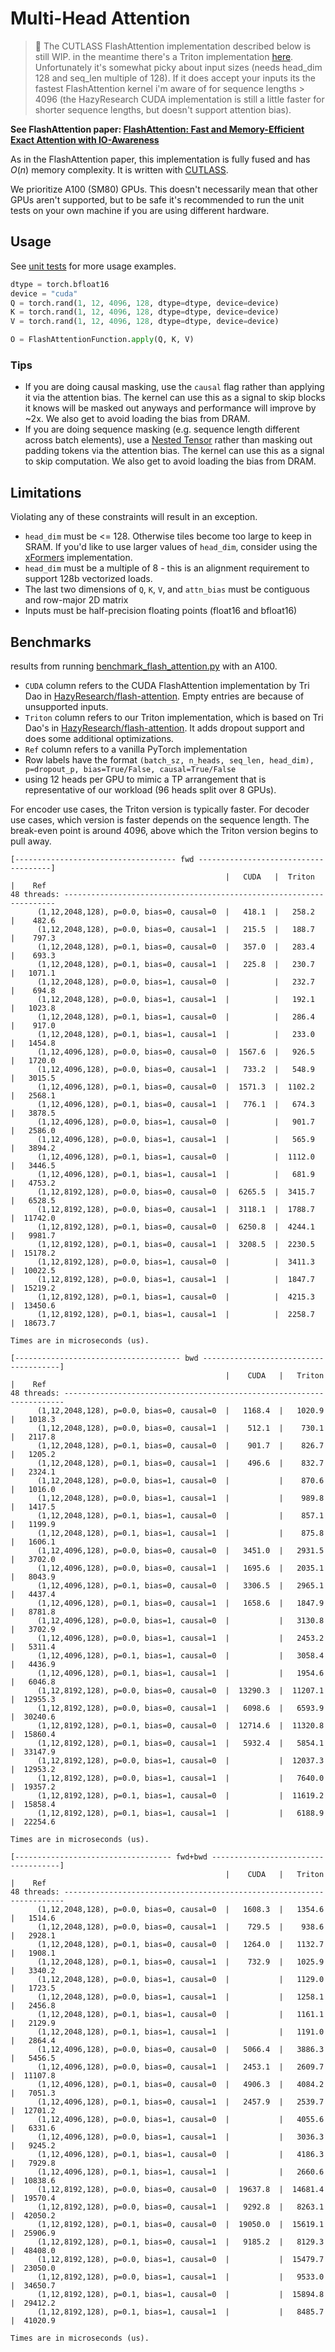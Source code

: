 # Multi-Head Attention

> 🚨 The CUTLASS FlashAttention implementation described below is still WIP.
in the meantime there's a Triton implementation [here](flash_attention_triton.py).
Unfortunately it's somewhat picky about input sizes
(needs head_dim 128 and seq_len multiple of 128). If it does accept your inputs
its the fastest FlashAttention kernel i'm aware of for sequence lengths > 4096
(the HazyResearch CUDA implementation is still a little faster for shorter
sequence lengths, but doesn't support attention bias).

**See FlashAttention paper:
[FlashAttention: Fast and Memory-Efficient Exact Attention with IO-Awareness](https://arxiv.org/pdf/2205.14135.pdf)**

As in the FlashAttention paper, this implementation is fully fused and has $O(n)$
memory complexity.
It is written with [CUTLASS](https://github.com/NVIDIA/cutlass).

We prioritize A100 (SM80) GPUs. This doesn't necessarily mean that other GPUs
aren't supported, but to be safe it's recommended to run the unit tests on your
own machine if you are using different hardware.

## Usage
See [unit tests](../../tests/test_flash_attention.py) for more usage examples.
```python
dtype = torch.bfloat16
device = "cuda"
Q = torch.rand(1, 12, 4096, 128, dtype=dtype, device=device)
K = torch.rand(1, 12, 4096, 128, dtype=dtype, device=device)
V = torch.rand(1, 12, 4096, 128, dtype=dtype, device=device)

O = FlashAttentionFunction.apply(Q, K, V)
```
### Tips
* If you are doing causal masking, use the `causal` flag rather than applying
it via the attention bias.
The kernel can use this as a signal to skip blocks it knows will be masked
out anyways and performance will improve by ~2x. We also get to avoid loading
the bias from DRAM.
* If you are doing sequence masking (e.g. sequence length different across
batch elements), use a
[Nested Tensor](https://pytorch.org/docs/stable/nested.html) rather than
masking out padding tokens via the attention bias. The kernel can use this
as a signal to skip computation. We also get to avoid loading the bias from DRAM.

## Limitations
Violating any of these constraints will result in an exception.
* `head_dim` must be <= 128. Otherwise tiles become too large to keep in SRAM.
If you'd like to use larger values of `head_dim`, consider using the
[xFormers](https://github.com/facebookresearch/xformers) implementation.
* `head_dim` must be a multiple of 8 - this is an alignment requirement to support
128b vectorized loads.
* The last two dimensions of `Q`, `K`, `V`, and `attn_bias` must be contiguous and
row-major 2D matrix
* Inputs must be half-precision floating points (float16 and bfloat16)

## Benchmarks
results from running [benchmark_flash_attention.py](../../benchmarks/benchmark_flash_attention.py)
with an A100.

* `CUDA` column refers to the CUDA FlashAttention implementation by Tri Dao in
[HazyResearch/flash-attention](https://github.com/HazyResearch/flash-attention).
Empty entries are because of unsupported inputs.
* `Triton` column refers to our Triton implementation, which is based on Tri Dao's in
[HazyResearch/flash-attention](https://github.com/HazyResearch/flash-attention). It
adds dropout support and does some additional optimizations.
* `Ref` column refers to a vanilla PyTorch implementation
* Row labels have the format
`(batch_sz, n_heads, seq_len, head_dim), p=dropout_p, bias=True/False, causal=True/False`
* using 12 heads per GPU to mimic a TP arrangement that is representative of our workload
(96 heads split over 8 GPUs).

For encoder use cases, the Triton version is typically faster. For decoder use cases,
which version is faster depends on the sequence length. The break-even point is around
4096, above which the Triton version begins to pull away.

```
[------------------------------------ fwd -------------------------------------]
                                                |   CUDA   |  Triton  |    Ref
48 threads: --------------------------------------------------------------------
      (1,12,2048,128), p=0.0, bias=0, causal=0  |   418.1  |   258.2  |    482.6
      (1,12,2048,128), p=0.0, bias=0, causal=1  |   215.5  |   188.7  |    797.3
      (1,12,2048,128), p=0.1, bias=0, causal=0  |   357.0  |   283.4  |    693.3
      (1,12,2048,128), p=0.1, bias=0, causal=1  |   225.8  |   230.7  |   1071.1
      (1,12,2048,128), p=0.0, bias=1, causal=0  |          |   232.7  |    694.8
      (1,12,2048,128), p=0.0, bias=1, causal=1  |          |   192.1  |   1023.8
      (1,12,2048,128), p=0.1, bias=1, causal=0  |          |   286.4  |    917.0
      (1,12,2048,128), p=0.1, bias=1, causal=1  |          |   233.0  |   1454.8
      (1,12,4096,128), p=0.0, bias=0, causal=0  |  1567.6  |   926.5  |   1720.0
      (1,12,4096,128), p=0.0, bias=0, causal=1  |   733.2  |   548.9  |   3015.5
      (1,12,4096,128), p=0.1, bias=0, causal=0  |  1571.3  |  1102.2  |   2568.1
      (1,12,4096,128), p=0.1, bias=0, causal=1  |   776.1  |   674.3  |   3878.5
      (1,12,4096,128), p=0.0, bias=1, causal=0  |          |   901.7  |   2586.0
      (1,12,4096,128), p=0.0, bias=1, causal=1  |          |   565.9  |   3894.2
      (1,12,4096,128), p=0.1, bias=1, causal=0  |          |  1112.0  |   3446.5
      (1,12,4096,128), p=0.1, bias=1, causal=1  |          |   681.9  |   4753.2
      (1,12,8192,128), p=0.0, bias=0, causal=0  |  6265.5  |  3415.7  |   6528.5
      (1,12,8192,128), p=0.0, bias=0, causal=1  |  3118.1  |  1788.7  |  11742.0
      (1,12,8192,128), p=0.1, bias=0, causal=0  |  6250.8  |  4244.1  |   9981.7
      (1,12,8192,128), p=0.1, bias=0, causal=1  |  3208.5  |  2230.5  |  15178.2
      (1,12,8192,128), p=0.0, bias=1, causal=0  |          |  3411.3  |  10022.5
      (1,12,8192,128), p=0.0, bias=1, causal=1  |          |  1847.7  |  15219.2
      (1,12,8192,128), p=0.1, bias=1, causal=0  |          |  4215.3  |  13450.6
      (1,12,8192,128), p=0.1, bias=1, causal=1  |          |  2258.7  |  18673.7

Times are in microseconds (us).

[------------------------------------- bwd --------------------------------------]
                                                |    CUDA   |   Triton  |    Ref
48 threads: ----------------------------------------------------------------------
      (1,12,2048,128), p=0.0, bias=0, causal=0  |   1168.4  |   1020.9  |   1018.3
      (1,12,2048,128), p=0.0, bias=0, causal=1  |    512.1  |    730.1  |   2117.8
      (1,12,2048,128), p=0.1, bias=0, causal=0  |    901.7  |    826.7  |   1205.2
      (1,12,2048,128), p=0.1, bias=0, causal=1  |    496.6  |    832.7  |   2324.1
      (1,12,2048,128), p=0.0, bias=1, causal=0  |           |    870.6  |   1016.0
      (1,12,2048,128), p=0.0, bias=1, causal=1  |           |    989.8  |   1417.5
      (1,12,2048,128), p=0.1, bias=1, causal=0  |           |    857.1  |   1199.9
      (1,12,2048,128), p=0.1, bias=1, causal=1  |           |    875.8  |   1606.1
      (1,12,4096,128), p=0.0, bias=0, causal=0  |   3451.0  |   2931.5  |   3702.0
      (1,12,4096,128), p=0.0, bias=0, causal=1  |   1695.6  |   2035.1  |   8043.9
      (1,12,4096,128), p=0.1, bias=0, causal=0  |   3306.5  |   2965.1  |   4437.4
      (1,12,4096,128), p=0.1, bias=0, causal=1  |   1658.6  |   1847.9  |   8781.8
      (1,12,4096,128), p=0.0, bias=1, causal=0  |           |   3130.8  |   3702.9
      (1,12,4096,128), p=0.0, bias=1, causal=1  |           |   2453.2  |   5311.4
      (1,12,4096,128), p=0.1, bias=1, causal=0  |           |   3058.4  |   4436.9
      (1,12,4096,128), p=0.1, bias=1, causal=1  |           |   1954.6  |   6046.8
      (1,12,8192,128), p=0.0, bias=0, causal=0  |  13290.3  |  11207.1  |  12955.3
      (1,12,8192,128), p=0.0, bias=0, causal=1  |   6098.6  |   6593.9  |  30240.6
      (1,12,8192,128), p=0.1, bias=0, causal=0  |  12714.6  |  11320.8  |  15860.4
      (1,12,8192,128), p=0.1, bias=0, causal=1  |   5932.4  |   5854.1  |  33147.9
      (1,12,8192,128), p=0.0, bias=1, causal=0  |           |  12037.3  |  12953.2
      (1,12,8192,128), p=0.0, bias=1, causal=1  |           |   7640.0  |  19357.2
      (1,12,8192,128), p=0.1, bias=1, causal=0  |           |  11619.2  |  15858.4
      (1,12,8192,128), p=0.1, bias=1, causal=1  |           |   6188.9  |  22254.6

Times are in microseconds (us).

[----------------------------------- fwd+bwd ------------------------------------]
                                                |    CUDA   |   Triton  |    Ref
48 threads: ----------------------------------------------------------------------
      (1,12,2048,128), p=0.0, bias=0, causal=0  |   1608.3  |   1354.6  |   1514.6
      (1,12,2048,128), p=0.0, bias=0, causal=1  |    729.5  |    938.6  |   2928.1
      (1,12,2048,128), p=0.1, bias=0, causal=0  |   1264.0  |   1132.7  |   1908.1
      (1,12,2048,128), p=0.1, bias=0, causal=1  |    732.9  |   1025.9  |   3340.2
      (1,12,2048,128), p=0.0, bias=1, causal=0  |           |   1129.0  |   1723.5
      (1,12,2048,128), p=0.0, bias=1, causal=1  |           |   1258.1  |   2456.8
      (1,12,2048,128), p=0.1, bias=1, causal=0  |           |   1161.1  |   2129.9
      (1,12,2048,128), p=0.1, bias=1, causal=1  |           |   1191.0  |   2864.4
      (1,12,4096,128), p=0.0, bias=0, causal=0  |   5066.4  |   3886.3  |   5456.5
      (1,12,4096,128), p=0.0, bias=0, causal=1  |   2453.1  |   2609.7  |  11107.8
      (1,12,4096,128), p=0.1, bias=0, causal=0  |   4906.3  |   4084.2  |   7051.3
      (1,12,4096,128), p=0.1, bias=0, causal=1  |   2457.9  |   2539.7  |  12701.2
      (1,12,4096,128), p=0.0, bias=1, causal=0  |           |   4055.6  |   6331.6
      (1,12,4096,128), p=0.0, bias=1, causal=1  |           |   3036.3  |   9245.2
      (1,12,4096,128), p=0.1, bias=1, causal=0  |           |   4186.3  |   7929.8
      (1,12,4096,128), p=0.1, bias=1, causal=1  |           |   2660.6  |  10838.6
      (1,12,8192,128), p=0.0, bias=0, causal=0  |  19637.8  |  14681.4  |  19570.4
      (1,12,8192,128), p=0.0, bias=0, causal=1  |   9292.8  |   8263.1  |  42050.2
      (1,12,8192,128), p=0.1, bias=0, causal=0  |  19050.0  |  15619.1  |  25906.9
      (1,12,8192,128), p=0.1, bias=0, causal=1  |   9185.2  |   8129.3  |  48408.0
      (1,12,8192,128), p=0.0, bias=1, causal=0  |           |  15479.7  |  23050.0
      (1,12,8192,128), p=0.0, bias=1, causal=1  |           |   9533.0  |  34650.7
      (1,12,8192,128), p=0.1, bias=1, causal=0  |           |  15894.8  |  29412.2
      (1,12,8192,128), p=0.1, bias=1, causal=1  |           |   8485.7  |  41020.9

Times are in microseconds (us).
```
